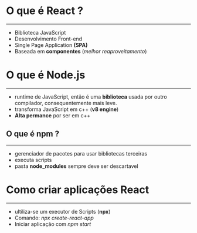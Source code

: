 # O que é React ?
---

* Biblioteca JavaScript
* Desenvolvimento Front-end
* Single Page Application **(SPA)**
* Baseada em **componentes** (*melhor reaproveitamento*)


# O que é Node.js
---

* runtime de JavaScript, então é uma **biblioteca** usada por outro compilador, consequentemente mais leve.
* transforma JavaScript em c++ (**v8 engine**)
* **Alta permance** por ser em c++

## O que é npm ?
---

* gerenciador de pacotes para usar bibliotecas terceiras
* executa scripts 
* pasta **node_modules** sempre deve ser descartavel


# Como criar aplicações React
---

* ultiliza-se um executor de Scripts (**npx**)
* Comando: *npx create-react-app <nome>*
* Iniciar aplicação com *npm start*
 

